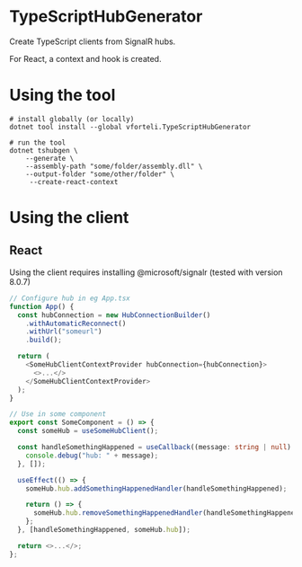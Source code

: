 # TypeScriptHubGenerator

Create TypeScript clients from SignalR hubs.

For React, a context and hook is created.

# Using the tool

```
# install globally (or locally)
dotnet tool install --global vforteli.TypeScriptHubGenerator

# run the tool
dotnet tshubgen \
    --generate \
    --assembly-path "some/folder/assembly.dll" \
    --output-folder "some/other/folder" \
     --create-react-context
```

# Using the client

## React

Using the client requires installing @microsoft/signalr (tested with version 8.0.7)

```typescript jsx
// Configure hub in eg App.tsx
function App() {
  const hubConnection = new HubConnectionBuilder()
    .withAutomaticReconnect()
    .withUrl("someurl")
    .build();

  return (
    <SomeHubClientContextProvider hubConnection={hubConnection}>
      <>...</>
    </SomeHubClientContextProvider>
  );
}
```

```typescript jsx
// Use in some component
export const SomeComponent = () => {
  const someHub = useSomeHubClient();

  const handleSomethingHappened = useCallback((message: string | null) => {
    console.debug("hub: " + message);
  }, []);

  useEffect(() => {
    someHub.hub.addSomethingHappenedHandler(handleSomethingHappened);

    return () => {
      someHub.hub.removeSomethingHappenedHandler(handleSomethingHappened);
    };
  }, [handleSomethingHappened, someHub.hub]);

  return <>...</>;
};
```
